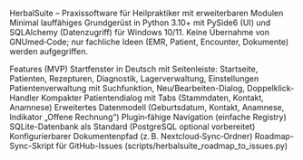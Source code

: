 HerbalSuite – Praxissoftware für Heilpraktiker mit erweiterbaren Modulen
Minimal lauffähiges Grundgerüst in Python 3.10+ mit PySide6 (UI) und SQLAlchemy (Datenzugriff) für Windows 10/11.
Keine Übernahme von GNUmed‑Code; nur fachliche Ideen (EMR, Patient, Encounter, Dokumente) werden aufgegriffen.

Features (MVP)
Startfenster in Deutsch mit Seitenleiste: Startseite, Patienten, Rezepturen, Diagnostik, Lagerverwaltung, Einstellungen
Patientenverwaltung mit Suchfunktion, Neu/Bearbeiten-Dialog, Doppelklick-Handler
Kompakter Patientendialog mit Tabs (Stammdaten, Kontakt, Anamnese)
Erweitertes Datenmodell (Geburtsdatum, Kontakt, Anamnese, Indikator „Offene Rechnung“)
Plugin‑fähige Navigation (einfache Registry)
SQLite-Datenbank als Standard (PostgreSQL optional vorbereitet)
Konfigurierbarer Dokumentenpfad (z. B. Nextcloud‑Sync‑Ordner)
Roadmap-Sync-Skript für GitHub-Issues (scripts/herbalsuite_roadmap_to_issues.py)
